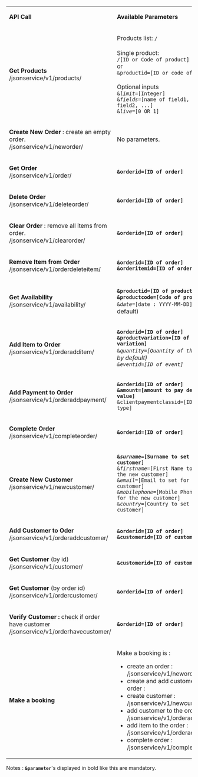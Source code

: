 <table><tbody>
<tr>
<td class=""><p><strong>API Call</strong></p></td>
<td class=""><p><strong>Available Parameters</strong></p></td>
</tr>
<tr>
<td class=""><p><strong>Get Products</strong> <br class="atl-forced-newline">
/jsonservice/v1/products/</p></td>
<td class=""><p>Products list: <code>/</code>
<br class="atl-forced-newline"><br class="atl-forced-newline">
Single product: <br class="atl-forced-newline"><code>/[ID or Code of product]</code>
<br class="atl-forced-newline">
or
<br class="atl-forced-newline">
<code>&amp;productid=[ID or code of product]</code> 
<br class="atl-forced-newline"><br class="atl-forced-newline">
Optional inputs<br class="atl-forced-newline">
<code>&amp;<em>limit</em>=[Integer]</code> <br class="atl-forced-newline">
<code>&amp;<em>fields</em>=[name of field1, name of field2, ...]</code> <br class="atl-forced-newline">
<code>&amp;<em>live</em>=[0 OR 1]</code></p></td>
</tr>
<tr>
<td class=""><p><strong>Create New Order</strong> : create an empty order. <br class="atl-forced-newline">
/jsonservice/v1/neworder/</p></td>
<td class=""><p>No parameters.</p></td>
</tr>
<tr>
<td class=""><p><strong>Get Order</strong> <br class="atl-forced-newline">
/jsonservice/v1/order/</p></td>
<td class=""><p><code><strong>&amp;orderid=[ID of order]</code></strong></p></td>
</tr>
<tr>
<td class=""><p><strong>Delete Order</strong> <br class="atl-forced-newline">
/jsonservice/v1/deleteorder/</p></td>
<td class=""><p><code><strong>&amp;orderid=[ID of order]</strong></code></p></td>
</tr>
<tr>
<td class=""><p><strong>Clear Order</strong> : remove all items from order. <br class="atl-forced-newline">
/jsonservice/v1/clearorder/</p></td>
<td class=""><p><code><strong>&amp;orderid=[ID of order]</strong></code></p></td>
</tr>
<tr>
<td class=""><p><strong>Remove Item from Order</strong> <br class="atl-forced-newline">
/jsonservice/v1/orderdeleteitem/</p></td>
<td class=""><p><code><strong>&amp;orderid=[ID of order]</strong></code> <br class="atl-forced-newline">
<code><strong>&amp;orderitemid=[ID of order item]</strong></code></p></td>
</tr>
<tr>
<td class=""><p><strong>Get Availability</strong> <br class="atl-forced-newline">
/jsonservice/v1/availability/</p></td>
<td class=""><p><code><strong>&amp;productid=[ID of product]</strong></code> OR <code><strong>&amp;productcode=[Code of product]</strong></code> <br class="atl-forced-newline">
<code>&amp;<em>date</em>=[date : YYYY-MM-DD]</code> (today by default)</p></td>
</tr>
<tr>
<td class=""><p><strong>Add Item to Order</strong> <br class="atl-forced-newline">
/jsonservice/v1/orderadditem/</p></td>
<td class=""><p><code><strong>&amp;orderid=[ID of order]</code></strong> <br class="atl-forced-newline">
<code><strong>&amp;productvariation=[ID of price variation]</code></strong> <br class="atl-forced-newline">
<code>&amp;<em>quantity=[Quantity of the item]</code> (1 by default) <br class="atl-forced-newline">
<code>&amp;<em>eventid=[ID of event]</code></p></td>
</tr>
<tr>
<td class=""><p><strong>Add Payment to Order</strong> <br class="atl-forced-newline">
/jsonservice/v1/orderaddpayment/</p></td>
<td class=""><p>
<code><strong>&amp;orderid=[ID of order]</code></strong> <br class="atl-forced-newline">
<code><strong>&amp;amount=[amount to pay decimal value]</code></strong> <br class="atl-forced-newline">
<code>&amp;clientpaymentclassid=[ID of payment type]</code> <br class="atl-forced-newline">
</tr>
<tr>
<td class=""><p><strong>Complete Order</strong> <br class="atl-forced-newline">
/jsonservice/v1/completeorder/</p></td>
<td class=""><p><code><strong>&amp;orderid=[ID of order]</code></strong></p></td>
</tr>
<tr>
<td class=""><p><strong>Create New Customer</strong> <br class="atl-forced-newline">
/jsonservice/v1/newcustomer/</p></td>
<td class=""><p><code><strong>&amp;<em>surname</em>=[Surname to set for the new customer]</strong></code> <br class="atl-forced-newline">
<code>&amp;<em>firstname</em>=[First Name to set for the new customer]</code> <br class="atl-forced-newline">
<code>&amp;<em>email</em>=[Email to set for the new customer]</code> <br class="atl-forced-newline">
<code>&amp;<em>mobilephone</em>=[Mobile Phone to set for the new customer]</code> <br class="atl-forced-newline">
<code>&amp;<em>country</em>=[Country to set for the new customer]</code></p></td>
</tr>
<tr>
<td class=""><p><strong>Add Customer to Oder</strong> <br class="atl-forced-newline">
/jsonservice/v1/orderaddcustomer/</p></td>
<td class=""><p><code><strong>&amp;orderid=[ID of order]</code></strong> <br class="atl-forced-newline">
<code><strong>&amp;customerid=[ID of customer]</code></strong></p></td>
</tr>
<tr>
<td class=""><p><strong>Get Customer</strong> (by id) <br class="atl-forced-newline">
/jsonservice/v1/customer/</p></td>
<td class=""><p><code><strong>&amp;customerid=[ID of customer]</code></strong></p></td>
</tr>
<tr>
<td class=""><p><strong>Get Customer</strong> (by order id) <br class="atl-forced-newline">
/jsonservice/v1/ordercustomer/</p></td>
<td class=""><p><code><strong>&amp;orderid=[ID of order]</code></strong></p></td>
</tr>
<tr>
<td class=""><p><strong>Verify Customer :</strong> check if order have customer <br class="atl-forced-newline">
/jsonservice/v1/orderhavecustomer/</p></td>
<td class=""><p><code><strong>&amp;orderid=[ID of order]</code></strong></p></td>
</tr>
<tr>
<td class=""><p><strong>Make a booking</strong></p></td>
<td class=""><p>Make a booking is : <br class="atl-forced-newline"></p>
<ul class="alternate">
	<li>create an order : /jsonservice/v1/neworder/ <br class="atl-forced-newline"></li>
	<li>create and add customer to the order : <br class="atl-forced-newline"></li>
	<li>create customer : /jsonservice/v1/newcustomer/ <br class="atl-forced-newline"></li>
	<li>add customer to the order : /jsonservice/v1/orderaddcustomer/ <br class="atl-forced-newline"></li>
	<li>add item to the order : /jsonservice/v1/orderadditem/ <br class="atl-forced-newline"></li>
	<li>complete order : /jsonservice/v1/completeorder/</li>
</ul>
</td>
</tr>
</tbody></table>

Notes :
<code><strong>&amp;parameter</strong></code>'s displayed in bold like this are mandatory.
